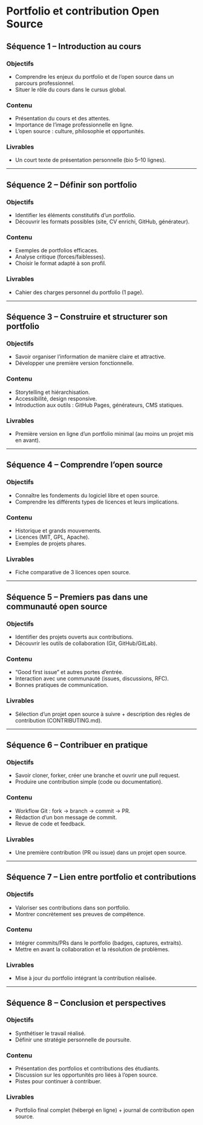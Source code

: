 # Portfolio et contribution Open Source

## Séquence 1 – Introduction au cours

### Objectifs

- Comprendre les enjeux du portfolio et de l’open source dans un parcours professionnel.
- Situer le rôle du cours dans le cursus global.

### Contenu

- Présentation du cours et des attentes.
- Importance de l’image professionnelle en ligne.
- L’open source : culture, philosophie et opportunités.

### Livrables

- Un court texte de présentation personnelle (bio 5–10 lignes).

---

## Séquence 2 – Définir son portfolio

### Objectifs

- Identifier les éléments constitutifs d’un portfolio.
- Découvrir les formats possibles (site, CV enrichi, GitHub, générateur).

### Contenu

- Exemples de portfolios efficaces.
- Analyse critique (forces/faiblesses).
- Choisir le format adapté à son profil.

### Livrables

- Cahier des charges personnel du portfolio (1 page).

---

## Séquence 3 – Construire et structurer son portfolio

### Objectifs

- Savoir organiser l’information de manière claire et attractive.
- Développer une première version fonctionnelle.

### Contenu

- Storytelling et hiérarchisation.
- Accessibilité, design responsive.
- Introduction aux outils : GitHub Pages, générateurs, CMS statiques.

### Livrables

- Première version en ligne d’un portfolio minimal (au moins un projet mis en avant).

---

## Séquence 4 – Comprendre l’open source

### Objectifs

- Connaître les fondements du logiciel libre et open source.
- Comprendre les différents types de licences et leurs implications.

### Contenu

- Historique et grands mouvements.
- Licences (MIT, GPL, Apache).
- Exemples de projets phares.

### Livrables

- Fiche comparative de 3 licences open source.

---

## Séquence 5 – Premiers pas dans une communauté open source

### Objectifs

- Identifier des projets ouverts aux contributions.
- Découvrir les outils de collaboration (Git, GitHub/GitLab).

### Contenu

- “Good first issue” et autres portes d’entrée.
- Interaction avec une communauté (issues, discussions, RFC).
- Bonnes pratiques de communication.

### Livrables

- Sélection d’un projet open source à suivre + description des règles de contribution (CONTRIBUTING.md).

---

## Séquence 6 – Contribuer en pratique

### Objectifs

- Savoir cloner, forker, créer une branche et ouvrir une pull request.
- Produire une contribution simple (code ou documentation).

### Contenu

- Workflow Git : fork → branch → commit → PR.
- Rédaction d’un bon message de commit.
- Revue de code et feedback.

### Livrables

- Une première contribution (PR ou issue) dans un projet open source.

---

## Séquence 7 – Lien entre portfolio et contributions

### Objectifs

- Valoriser ses contributions dans son portfolio.
- Montrer concrètement ses preuves de compétence.

### Contenu

- Intégrer commits/PRs dans le portfolio (badges, captures, extraits).
- Mettre en avant la collaboration et la résolution de problèmes.

### Livrables

- Mise à jour du portfolio intégrant la contribution réalisée.

---

## Séquence 8 – Conclusion et perspectives

### Objectifs

- Synthétiser le travail réalisé.
- Définir une stratégie personnelle de poursuite.

### Contenu

- Présentation des portfolios et contributions des étudiants.
- Discussion sur les opportunités pro liées à l’open source.
- Pistes pour continuer à contribuer.

### Livrables

- Portfolio final complet (hébergé en ligne) + journal de contribution open source.
